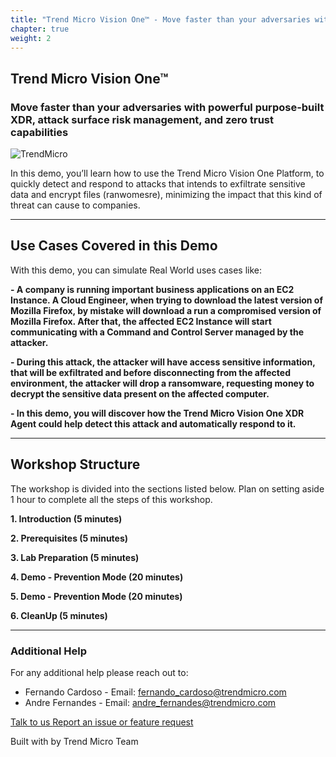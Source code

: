 ```yaml
---
title: "Trend Micro Vision One™ - Move faster than your adversaries with powerful purpose-built XDR, attack surface risk management, and zero trust capabilities"
chapter: true
weight: 2
---
```


## Trend Micro Vision One™
### Move faster than your adversaries with powerful purpose-built XDR, attack surface risk management, and zero trust capabilities
![TrendMicro](/images/logo.png)

In this demo, you’ll learn how to use the Trend Micro Vision One Platform, to quickly detect and respond to attacks that intends to exfiltrate sensitive data and encrypt files (ranwomesre), minimizing the impact that this kind of threat can cause to companies.

--------
## Use Cases Covered in this Demo
With this demo, you can simulate Real World uses cases like:

<b>- A company is running important business applications on an EC2 Instance. A Cloud Engineer, when trying to download the latest version of Mozilla Firefox, by mistake will download a run a compromised version of Mozilla Firefox. After that, the affected EC2 Instance will start communicating with a Command and Control Server managed by the attacker.</b>

<b>- During this attack, the attacker will have access sensitive information, that will be exfiltrated and before disconnecting from the affected environment, the attacker will drop a ransomware, requesting money to decrypt the sensitive data present on the affected computer.</b>

<b>-  In this demo, you will discover how the Trend Micro Vision One XDR Agent could help detect this attack and automatically respond to it.</b>

--------
## Workshop Structure

The workshop is divided into the sections listed below. Plan on setting aside 1 hour to complete all the steps of this workshop.

<span style="color: #4e3eb1;"><i class='fas fa-check fa-xs'></i></span> <b> 1. Introduction (5 minutes)</b> 

<span style="color: #4e3eb1;"><i class='fas fa-check fa-xs'></i></span> <b> 2. Prerequisites (5 minutes)</b> 

<span style="color: #4e3eb1;"><i class='fas fa-check fa-xs'></i></span> <b> 3. Lab Preparation (5 minutes)</b>

<span style="color: #4e3eb1;"><i class='fas fa-check fa-xs'></i></span> <b> 4. Demo - Prevention Mode (20 minutes)</b>

<span style="color: #4e3eb1;"><i class='fas fa-check fa-xs'></i></span> <b> 5. Demo - Prevention Mode (20 minutes)</b>

<span style="color: #4e3eb1;"><i class='fas fa-check fa-xs'></i></span> <b> 6. CleanUp (5 minutes)</b>

--------

### **Additional Help**
For any additional help please reach out to: 

- Fernando Cardoso - Email: fernando_cardoso@trendmicro.com
- Andre Fernandes - Email: andre_fernandes@trendmicro.com

<p>
<a  href="mailto:fernando_cardoso@trendmicro.com;andre_fernandes@trendmicro.com?subject=Vision One - Ransomware Workshop"  target="_blank" rel="noopener noreferrer"  class="btn btn-default">  
  Talk to us
  <i class="fas fa-paper-plane"></i>
</a>

<a  href="https://github.com/fernandostc/v1-ransomware-workshop/issues/new" target="_blank" rel="noopener noreferrer"  class="btn btn-default">  
  <i class="fas fa-bug"></i>
  Report an issue or feature request
</a>
</p>
</li>
</ul>
<p>Built with <i class="far fa-heart" style="color: red;"></i> by Trend Micro Team</p>
